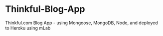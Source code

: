 # Thinkful-Blog-App
Thinkful.com Blog App - using Mongoose, MongoDB, Node, and deployed to Heroku using mLab
